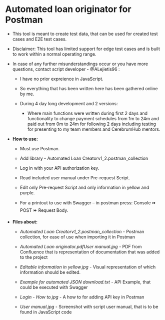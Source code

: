 # Automated loan originator for Postman

- This tool is meant to create test data, that can be used for created test cases and E2E test cases.

- Disclaimer: This tool has limited support for edge test cases and is built to work within a normal operating range.

- In case of any further misunderstandings occur or you have more questions, contact script developer - @ALejietis96 :

  - I have no prior expreience in JavaScript.

  - So everything that has been written here has been gathered online by me. 
  
  - During 4 day long development and 2 versions:
    
    - Where main functions were written during first 2 days and functionality to change payment schedules from 1m to 24m and paid out from 0m to 24m for following 2 days including testing for presenting to my team members and CerebrumHub mentors.</b>

- <b>How to use:</b>

  - Must use Postman.

  - Add library - Automated Loan Creatorv1_2.postman_collection

  - Log in with your API authorization key.

  - Read included user manual under Pre-request Script.
  
  - Edit only Pre-request Script and only information in yellow and purple.

  - For a printout to use with Swagger – in postman press: Console  :fast_forward:  POST :fast_forward: Request Body.

- <b>Files about:</b>

  - <i>Automated Loan Creatorv1_2.postman_collection</i> - Postman collection, for ease of use when importing it in Postman
  
  - <i>Automated Loan originator.pdfUser manual.jpg</i></i> - PDF from Confluence that is representation of documentation that was added to the project
  
  - <i>Editable information in yellow.jpg</i> - Visual representation of which information should be edited.
  
  - <i>Example for automated JSON download.txt</i> - API Example, that could be executed with Swagger
  
  - <i>Login - How to.jpg</i> - A how to for adding API key in Postman
  
  - <i>User manual.jpg</i> - Screenshot with script user manual, that is to be found in JavaScript code
